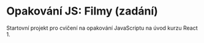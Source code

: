 # Opakování JS: Filmy (zadání)

Startovní projekt pro cvičení na opakování JavaScriptu na úvod kurzu React 1.